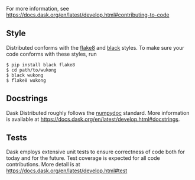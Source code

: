 For more information, see https://docs.dask.org/en/latest/develop.html#contributing-to-code


## Style
Distributed conforms with the [flake8] and [black] styles. To make sure your
code conforms with these styles, run

``` shell
$ pip install black flake8
$ cd path/to/wukong
$ black wukong
$ flake8 wukong
```

[flake8]:http://flake8.pycqa.org/en/latest/
[black]:https://github.com/python/black

## Docstrings

Dask Distributed roughly follows the [numpydoc] standard. More information is
available at https://docs.dask.org/en/latest/develop.html#docstrings.

[numpydoc]:https://github.com/numpy/numpy/blob/master/doc/HOWTO_DOCUMENT.rst.txt

## Tests

Dask employs extensive unit tests to ensure correctness of code both for today
and for the future. Test coverage is expected for all code contributions. More
detail is at https://docs.dask.org/en/latest/develop.html#test
